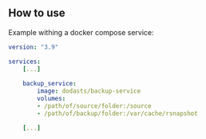 ## How to use

Example withing a docker compose service:

```yaml
version: "3.9"

services:
    [...]
    
    backup_service:
        image: dodasts/backup-service
        volumes:
        - /path/of/source/folder:/source
        - /path/of/backup/folder:/var/cache/rsnapshot

    [...]
```